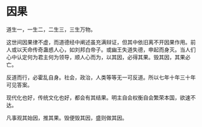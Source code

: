 # 因果
  道生一，一生二，二生三，三生万物。

  这世间因果律不虚，而道德经中阐述虽充满辩证，但其中依旧离不开因果作用。前人或以天命传奇蛊惑人心，如刘邦白帝子。或幽王失道失德，申起而身灭。当人们心中认定何为君主何为领导，顺人心而为，以其因，必得其果。毁其因，其果必亡。

  反道而行，必霍乱自身。社会，政治，人类等等无一可反道。所以七年十年三十年可见答案。

  现代化也好，传统文化也好，都会有其结果。明主自会权衡自会繁荣本国，欲速不达。

  凡事观其始因，推其果。毁便毁其因，盛则做其因。
